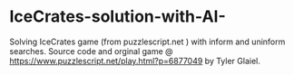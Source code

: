 # IceCrates-solution-with-AI-
Solving IceCrates  game (from puzzlescript.net ) with inform and uninform searches. 
Source code and orginal game @ https://www.puzzlescript.net/play.html?p=6877049 by Tyler Glaiel.

